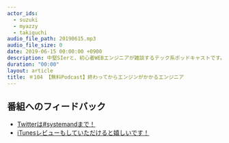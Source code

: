 ```yaml
---
actor_ids:
  - suzuki
  - myazzy
  - takiguchi
audio_file_path: 20190615.mp3
audio_file_size: 0
date: 2019-06-15 00:00:00 +0900
description: 中堅SIerと、初心者WEBエンジニアが雑談するテック系ポッドキャストです。
duration: "00:00"
layout: article
title: ＃104 【無料Podcast】終わってからエンジンがかかるエンジニア
---
```

## 番組へのフィードバック
* [Twitterは#systemandまで！](https://twitter.com/search?q=%23systemand)
* [iTunesレビューもしていただけると嬉しいです！](https://itunes.apple.com/jp/podcast/systemand-online/id1205168408?mt=2)

